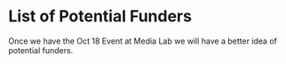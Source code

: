 # List of Potential Funders

Once we have the Oct 18 Event at Media Lab we will have a better idea of potential funders.
